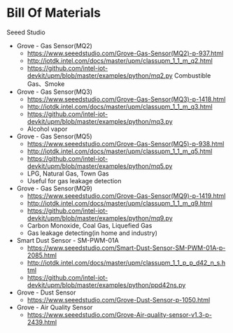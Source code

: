 # Bill Of Materials
 
Seeed Studio

- Grove - Gas Sensor(MQ2)
  - https://www.seeedstudio.com/Grove-Gas-Sensor(MQ2)-p-937.html
  - http://iotdk.intel.com/docs/master/upm/classupm_1_1_m_q2.html
  - https://github.com/intel-iot-devkit/upm/blob/master/examples/python/mq2.py
Combustible Gas、Smoke
- Grove - Gas Sensor(MQ3)
  - https://www.seeedstudio.com/Grove-Gas-Sensor(MQ3)-p-1418.html
  - http://iotdk.intel.com/docs/master/upm/classupm_1_1_m_q3.html
  - https://github.com/intel-iot-devkit/upm/blob/master/examples/python/mq3.py
  - Alcohol vapor
- Grove - Gas Sensor(MQ5)
  - https://www.seeedstudio.com/Grove-Gas-Sensor(MQ5)-p-938.html
  - http://iotdk.intel.com/docs/master/upm/classupm_1_1_m_q5.html
  - https://github.com/intel-iot-devkit/upm/blob/master/examples/python/mq5.py
  - LPG, Natural Gas, Town Gas
  - Useful for gas leakage detection
- Grove - Gas Sensor(MQ9)
  - https://www.seeedstudio.com/Grove-Gas-Sensor(MQ9)-p-1419.html
  - http://iotdk.intel.com/docs/master/upm/classupm_1_1_m_q9.html
  - https://github.com/intel-iot-devkit/upm/blob/master/examples/python/mq9.py
  - Carbon Monoxide, Coal Gas, Liquefied Gas
  - Gas leakage detecting(in home and industry)
- Smart Dust Sensor - SM-PWM-01A
  - https://www.seeedstudio.com/Smart-Dust-Sensor-SM-PWM-01A-p-2085.html
  - http://iotdk.intel.com/docs/master/upm/classupm_1_1_p_p_d42_n_s.html
  - https://github.com/intel-iot-devkit/upm/blob/master/examples/python/ppd42ns.py
- Grove - Dust Sensor
  - https://www.seeedstudio.com/Grove-Dust-Sensor-p-1050.html
- Grove - Air Quality Sensor
  - https://www.seeedstudio.com/Grove-Air-quality-sensor-v1.3-p-2439.html

